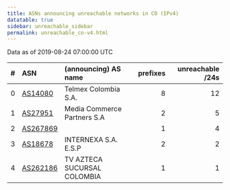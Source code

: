 ```yaml
---
title: ASNs announcing unreachable networks in CO (IPv4)
datatable: true
sidebar: unreachable_sidebar
permalink: unreachable_co-v4.html
---
```


Data as of 2019-08-24 07:00:00 UTC


<div class="datatable-begin"></div>

|   # | ASN                                      | (announcing) AS name        |   prefixes |   unreachable /24s |
|----:|:-----------------------------------------|:----------------------------|-----------:|-------------------:|
|   0 | [AS14080](unreachable_AS14080-v4.html)   | Telmex Colombia S.A.        |          8 |                 12 |
|   1 | [AS27951](unreachable_AS27951-v4.html)   | Media Commerce Partners S.A |          2 |                  5 |
|   2 | [AS267869](unreachable_AS267869-v4.html) |                             |          1 |                  4 |
|   3 | [AS18678](unreachable_AS18678-v4.html)   | INTERNEXA S.A. E.S.P        |          2 |                  2 |
|   4 | [AS262186](unreachable_AS262186-v4.html) | TV AZTECA SUCURSAL COLOMBIA |          1 |                  1 |

<div class="datatable-end"></div>